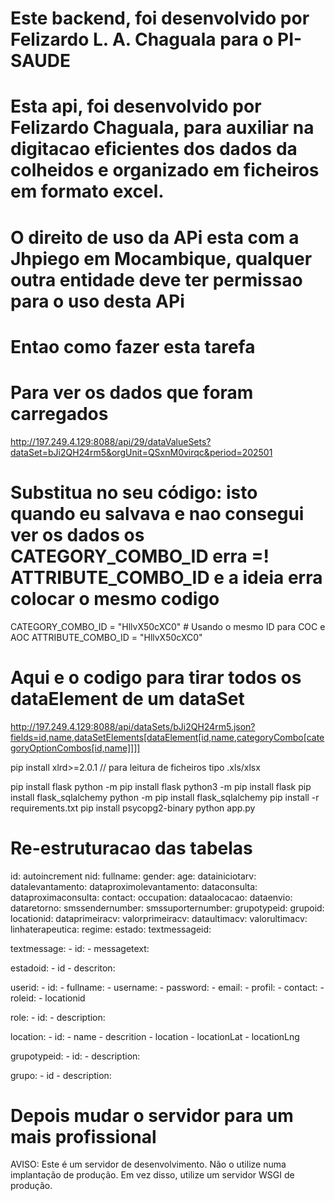 # Este backend, foi desenvolvido por Felizardo L. A. Chaguala para o PI-SAUDE
# Esta api, foi desenvolvido por Felizardo Chaguala, para auxiliar na digitacao eficientes dos dados da colheidos e organizado em ficheiros em formato excel.

# O direito de uso da APi esta com a Jhpiego em Mocambique, qualquer outra entidade deve ter permissao para o uso desta APi

# Entao como fazer esta tarefa
<!-- 
    Opções de Implementação
    1. Usando a API do DHIS2
    O DHIS2 possui uma API RESTful robusta que permite enviar dados programaticamente. 
-->

# Para ver os dados que foram carregados
http://197.249.4.129:8088/api/29/dataValueSets?dataSet=bJi2QH24rm5&orgUnit=QSxnM0virqc&period=202501

# Substitua no seu código: isto quando eu salvava e nao consegui ver os dados os CATEGORY_COMBO_ID erra =! ATTRIBUTE_COMBO_ID e a ideia erra colocar o mesmo codigo
CATEGORY_COMBO_ID = "HllvX50cXC0"  # Usando o mesmo ID para COC e AOC
ATTRIBUTE_COMBO_ID = "HllvX50cXC0"

# Aqui e o codigo para tirar todos os dataElement de um dataSet
http://197.249.4.129:8088/api/dataSets/bJi2QH24rm5.json?fields=id,name,dataSetElements[dataElement[id,name,categoryCombo[categoryOptionCombos[id,name]]]]

pip install xlrd>=2.0.1 // para leitura de ficheiros tipo .xls/xlsx

pip install flask
python -m pip install flask
python3 -m pip install flask
pip install flask_sqlalchemy
python -m pip install flask_sqlalchemy
pip install -r requirements.txt
pip install psycopg2-binary
python app.py

# Re-estruturacao das tabelas
id: autoincrement
nid:
fullname:
gender:
age:
datainiciotarv:
datalevantamento:
dataproximolevantamento:
dataconsulta:
dataproximaconsulta:
contact:
occupation:
dataalocacao:
dataenvio:
dataretorno:
smssendernumber:
smssuporternumber:
grupotypeid:
grupoid:
locationid:
dataprimeiracv:
valorprimeiracv:
dataultimacv:
valorultimacv:
linhaterapeutica:
regime:
estado:
textmessageid:

textmessage:
    - id:
    - messagetext:

estadoid:
    - id
    - descriton:


userid:
    - id:
    - fullname:
    - username:
    - password:
    - email:
    - profil:
    - contact:
    - roleid:
    - locationid

role:
    - id:
    - description:

location:
    - id:
    - name
    - descrition
    - location
    - locationLat
    - locationLng

grupotypeid:
    - id:
    - description:

grupo:
    - id
    - description:

# Depois mudar o servidor para um mais profissional
AVISO: Este é um servidor de desenvolvimento. Não o utilize numa implantação de produção. Em vez disso, utilize um servidor WSGI de produção.